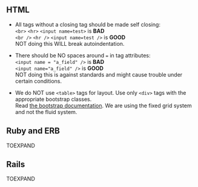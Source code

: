 ## HTML
- All tags without a closing tag should be made self closing:  
    `<br>` `<hr>` `<input name=test>` is **BAD**  
    `<br />` `<hr />` `<input name=test />` is **GOOD**  
    NOT doing this WILL break autoindentation.   

- There should be NO spaces around `=` in tag attributes:  
    `<input name = "a_field" />` is **BAD**  
    `<input name="a_field" />` is **GOOD**  
    NOT doing this is against standards and might cause trouble under certain conditions.  

- We do NOT use `<table>` tags for layout. Use only `<div>` tags with the appropriate bootstrap classes.  
    Read [the bootstrap documentation](http://twitter.github.io/bootstrap/scaffolding.html#gridSystem). We are using the fixed grid system and not the fluid system.

## Ruby and ERB
TOEXPAND
## Rails
TOEXPAND